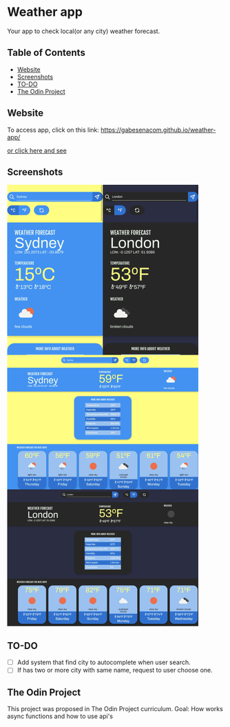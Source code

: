# Weather app
Your app to check local(or any city) weather forecast.

## Table of Contents

- [Website](#website)
- [Screenshots](#screenshots)
- [TO-DO](#to-do)
- [The Odin Project](#the-odin-project)

## Website
To access app, click on this link: https://gabesenacom.github.io/weather-app/

[or click here and see](https://gabesenacom.github.io/weather-app/)

## Screenshots
![Weather app screenshots](readme-images/weather-app-screenshots.png)

## TO-DO
- [ ] Add system that find city to autocomplete when user search.
- [ ] If has two or more city with same name, request to user choose one.

## The Odin Project
This project was proposed in The Odin Project curriculum.
Goal: How works async functions and how to use api's